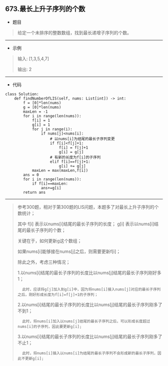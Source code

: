 673.最长上升子序列的个数
----------

 - 题目
> 给定一个未排序的整数数组，找到最长递增子序列的个数。
----------
 - 示例
> 输入: [1,3,5,4,7]
>
> 输出: 2
>
----------
- 代码
>
>
    class Solution:
        def findNumberOfLIS(self, nums: List[int]) -> int:
            f = [0]*len(nums)
            g = [0]*len(nums)
            maxLen = -1
            for i in range(len(nums)):
                f[i] = 1
                g[i] = 1
                for j in range(i):
                    if nums[j]<nums[i]:
                        # 以nums[i]为结尾的最长子序列变更
                        if f[i]<f[j]+1:
                            f[i] = f[j]+1
                            g[i] = g[j]
                        # 有新的长度为f[i]的子序列
                        elif f[i]==f[j]+1:
                            g[i] += g[j]
                maxLen = max(maxLen,f[i])
            ans = 0
            for i in range(len(nums)):
                if f[i]==maxLen:
                    ans+=g[i]
            return ans
----------
> 
> 参考300题，相对于第300题的LIS问题，本题多了对最长上升子序列的个数统计；
>
> 其中 f[i] 表示以nums[i]结尾的最长子序列的长度； g[i] 表示以nums[i]结尾的最长子序列的个数；
>
> 关键在于，如何更新g这个数组；
>
> 如果nums[ℹ]能够接在nums[j]之后，则需要更新f[i]；
>
> 除此之外，考虑三种情况；
>
>   1.以nums[i]结尾的最长子序列的长度比以nums[j]结尾的最长子序列刚好多1；
>
>       此时，应该将g[j]加入到g[i]中，因为将nums[i]接入nums[j]对应的最长子序列之后，刚好形成长度为f[i]=f[j]+1的子序列；
>   
>   2.以nums[i]结尾的最长子序列的长度比以nums[j]结尾的最长子序列刚多了不到1；
>       
>       此时，将nums[i]加入以nums[j]结尾的最长子序列之后，可以形成长度超过nums[i]的子序列，因此要更新g[i];
>
>   3.以nums[i]结尾的最长子序列的长度比以nums[j]结尾的最长子序列刚多了不止1；
>
>       此时，将nums[i]插入以nums[i]为结尾的最长子序列不会形成新的最长子序列，因此不更新g[i];